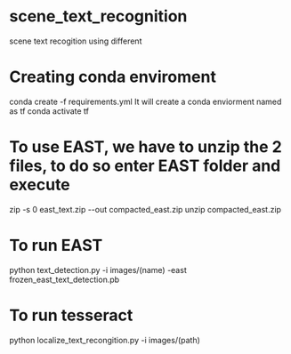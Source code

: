 # scene_text_recognition
scene text recogition using different 

# Creating conda enviroment
conda create -f requirements.yml
It will create a conda enviorment named as tf
conda activate tf

# To use EAST, we have to unzip the 2 files, to do so enter EAST folder and execute
zip -s 0 east_text.zip --out compacted_east.zip
unzip compacted_east.zip

# To run EAST 
python text_detection.py -i images/(name) -east frozen_east_text_detection.pb 

# To run tesseract
python localize_text_recongition.py -i images/(path)
